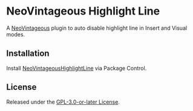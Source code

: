 # NeoVintageous Highlight Line

A [NeoVintageous](https://github.com/NeoVintageous/NeoVintageous) plugin to auto disable highlight line in Insert and Visual modes.

## Installation

Install [NeoVintageousHighlightLine](https://packagecontrol.io/packages/NeoVintageousHighlightLine) via Package Control.

## License

Released under the [GPL-3.0-or-later License](LICENSE).
